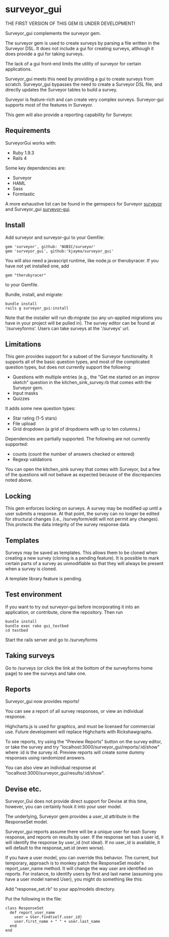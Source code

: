 surveyor_gui
============

THE FIRST VERSION OF THIS GEM IS UNDER DEVELOPMENT!

Surveyor_gui complements the surveyor gem.

The surveyor gem is used to create surveys by parsing a file written in the Surveyor DSL.  It does not include a gui for creating surveys, although it does provide a gui for taking surveys.

The lack of a gui front-end limits the utility of surveyor for certain applications.

Surveyor_gui meets this need by providing a gui to create surveys from scratch.  Surveyor_gui bypasses the need to create a Surveyor DSL file, and directly updates the Surveyor tables to build a survey.

Surveyor is feature-rich and can create very complex surveys.  Surveyor-gui supports most of the features in Surveyor.

This gem will also provide a reporting capability for Surveyor.

## Requirements

SurveyorGui works with:

* Ruby 1.9.3
* Rails 4


Some key dependencies are:

* Surveyor
* HAML
* Sass
* Formtastic

A more exhaustive list can be found in the gemspecs for Surveyor [surveyor] and Surveyor_gui [surveyor-gui][].

[surveyor]: https://github.com/NUBIC/surveyor/blob/master/surveyor.gemspec
[surveyor-gui]: https://github.com/kjayma/surveyor_gui/blob/master/surveyor_gui.gemspec
[policy]: http://weblog.rubyonrails.org/2013/2/24/maintenance-policy-for-ruby-on-rails/

## Install

Add surveyor and surveyor-gui to your Gemfile:

    gem 'surveyor', github: 'NUBIC/surveyor'
    gem 'surveyor_gui', github:'kjayma/surveyor_gui'

You will also need a javascript runtime, like node.js or therubyracer.  If you
have not yet installed one, add

    gem "therubyracer"

to your Gemfile.

Bundle, install, and migrate:

    bundle install
    rails g surveyor_gui:install

Note that the installer will run db:migrate (so any un-applied migrations you have in your project will be pulled in).
The survey editor can be found at '/surveyforms'.  Users can take surveys at the '/surveys' url.

## Limitations

This gem provides support for a subset of the Surveyor functionality.  It supports all of the basic question types, and
most of the complicated question types, but does not currently support the following:

  - Questions with multiple entries (e.g., the "Get me started on an improv sketch" question in the kitchen_sink_survey.rb that comes
    with the Surveyor gem.
  - Input masks
  - Quizzes

It adds some new question types:

  - Star rating (1-5 stars)
  - File upload
  - Grid dropdown (a grid of dropdowns with up to ten columns.)

Dependencies are partially supported.  The following are not currently supported:

- counts (count the number of answers checked or entered)
- Regexp validations

You can open the kitchen_sink survey that comes with Surveyor, but a few of the questions will not behave as expected
because of the discrepancies noted above.

## Locking

This gem enforces locking on surveys.  A survey may be modified up until a user submits a response.  At that point, the survey
can no longer be edited for structural changes (i.e., /surveyform/edit will not permit any changes).  This protects the
data integrity of the survey response data.

## Templates

Surveys may be saved as templates.  This allows them to be cloned when creating a new survey (cloning is a pending feature).  It is
possible to mark certain parts of a survey as unmodifiable so that they will always be present when a survey is cloned.
  
A template library feature is pending.

## Test environment

If you want to try out surveyor-gui before incorporating it into an application, or contribute, clone the repository.
Then run

    bundle install
    bundle exec rake gui_testbed
    cd testbed

Start the rails server and go to /surveyforms

## Taking surveys

Go to /surveys (or click the link at the bottom of the surveyforms home page) to see the surveys and take one.

## Reports

Surveyor_gui now provides reports!  

You can see a report of all survey responses, or view an individual response.

Highcharts.js is used for graphics, and must be licensed for commercial use.  Future development will replace Highcharts with Rickshawgraphs.

To see reports, try using the "Preview Reports" button on the survey editor, or take the survey and try
"localhost:3000/surveyor_gui/reports/:id/show" where :id is the survey id.  Preview reports will create some dummy
responses using randomized answers.  

You can also view an individual response at "localhost:3000/surveyor_gui/results/:id/show".

## Devise etc.

Surveyor_Gui does not provide direct support for Devise at this time, however, you can certainly hook it into
your user model.

The underlying, Surveyor gem provides a user_id attribute in the ResponseSet model.

Surveyor_gui reports assume there will be a unique user for eash Survey response, and reports on results by user.
If the response set has a user id, it will identify the response by user_id (not ideal).  If no user_id is available, it will
default to the response_set.id (even worse).

If you have a user model, you can override this behavior.  The current, but temporary, approach is to monkey patch the ResponseSet model's report_user_name method.  It will change the way user are identified on reports.  For instance, to identify users by first and last name (assuming you have a user model named User), you might do something like
this:

Add "response_set.rb" to your app/models directory.

Put the following in the file:

    class ResponseSet
      def report_user_name
        user = User.find(self.user_id)
        user.first_name + " " + user.last_name
      end
    end
